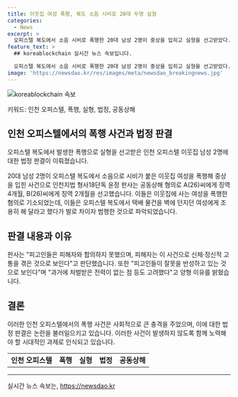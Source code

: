 ```yaml
---
title: 이웃집 여성 폭행, 복도 소음 시비로 20대 두명 실형
categories:
  - News
excerpt: >
  오피스텔 복도에서 소음 시비로 폭행한 20대 남성 2명이 중상을 입히고 실형을 선고받았다. 폭행으로 다치게 된 30대 여성 B씨는 뇌출혈로 6주간 병원에서 진료를 받았다. 피해자와 합의하지 못한 피고인들은 강력한 처벌을 받았지만, 피고인들의 전력이 없다는 점과 반성하는 모습을 고려하여 양형 결정되었다. (150자)
feature_text: >
  ## koreablockchain 실시간 뉴스 속보입니다.

  오피스텔 복도에서 소음 시비로 폭행한 20대 남성 2명이 중상을 입히고 실형을 선고받았다. 폭행으로 다치게 된 30대 여성 B씨는 뇌출혈로 6주간 병원에서 진료를 받았다. 피해자와 합의하지 못한 피고인들은 강력한 처벌을 받았지만, 피고인들의 전력이 없다는 점과 반성하는 모습을 고려하여 양형 결정되었다. (150자)
image: 'https://newsdao.kr/res/images/meta/newsdao_breakingnews.jpg'
---
```


<p><img src="https://newsdao.kr/res/images/meta/newsdao_breakingnews.jpg" alt="koreablockchain 속보" /></p>

<p>키워드: 인천 오피스텔, 폭행, 실형, 법정, 공동상해</p>

<h2 data-ke-size="size26">인천 오피스텔에서의 폭행 사건과 법정 판결</h2>

<p>오피스텔 복도에서 발생한 폭행으로 실형을 선고받은 인천 오피스텔 이웃집 남성 2명에 대한 법정 판결이 이뤄졌습니다.</p>

<p data-ke-size="size16">20대 남성 2명이 오피스텔 복도에서 소음으로 시비가 붙은 이웃집 여성을 폭행해 중상을 입힌 사건으로 인천지법 형사18단독 윤정 판사는 공동상해 혐의로 A(26)씨에게 징역 4개월, B(26)씨에게 징역 2개월을 선고했습니다. 이들은 이웃집에 사는 여성을 폭행한 혐의로 기소되었는데, 이들은 오피스텔 복도에서 택배 물건을 벽에 던지던 여성에게 조용히 해 달라고 했다가 발로 차이자 범행한 것으로 파악되었습니다.</p>

<h2 data-ke-size="size26">판결 내용과 이유</h2>

<p data-ke-size="size16">판사는 "피고인들은 피해자와 합의하지 못했으며, 피해자는 이 사건으로 신체·정신적 고통을 겪은 것으로 보인다"고 판단했습니다. 또한 "피고인들이 잘못을 반성하고 있는 것으로 보인다"며 "과거에 처벌받은 전력이 없는 점 등도 고려했다"고 양형 이유를 밝혔습니다.</p>

<h2 data-ke-size="size26">결론</h2>

<p data-ke-size="size16">이러한 인천 오피스텔에서의 폭행 사건은 사회적으로 큰 충격을 주었으며, 이에 대한 법정 판결은 논란을 불러일으키고 있습니다. 이러한 사건이 발생하지 않도록 함께 노력해야 할 시대적인 과제로 인식되고 있습니다.</p>

<table>
    <tbody>
        <tr>
            <td style="text-align: center; height: 17px;"><b>인천 오피스텔</b></td>
            <td style="text-align: center; height: 17px;"><b>폭행</b></td>
            <td style="text-align: center; height: 17px;"><b>실형</b></td>
            <td style="text-align: center; height: 17px;"><b>법정</b></td>
            <td style="text-align: center; height: 17px;"><b>공동상해</b></td>
        </tr>
    </tbody>
</table>

<p><hr></p>
실시간 뉴스 속보는, <a href="https://newsdao.kr" rel="dofollow">https://newsdao.kr</a>


